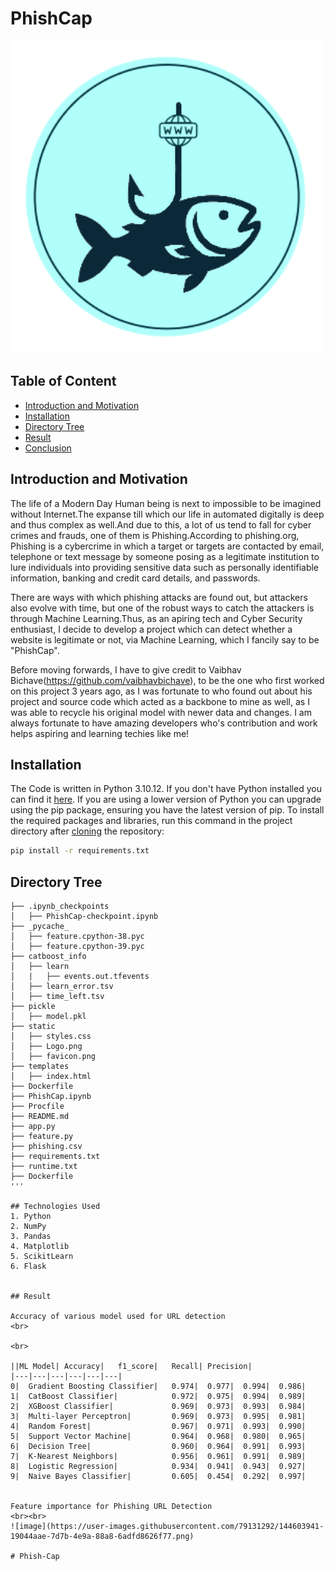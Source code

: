 # PhishCap
<img width="500" height="500" alt="PhishCap copy" src="static/Logo.png" />

## Table of Content
  * [Introduction and Motivation](#Introduction-and-Motivation)
  * [Installation](#installation)
  * [Directory Tree](#directory-tree)
  * [Result](#result)
  * [Conclusion](#conclusion)


## Introduction and Motivation

The life of a Modern Day Human being is next to impossible to be imagined without Internet.The expanse till which our life in automated digitally is deep and thus complex as well.And due to this, a lot of us tend to fall for cyber crimes and frauds, one of them is Phishing.According to phishing.org, Phishing is a cybercrime in which a target or targets are contacted by email, telephone or text message by someone posing as a legitimate institution to lure individuals into providing sensitive data such as personally identifiable information, banking and credit card details, and passwords.

There are ways with which phishing attacks are found out, but attackers also evolve with time, but one of the robust ways to catch the attackers is through Machine Learning.Thus, as an apiring tech and Cyber Security enthusiast, I decide to develop a project which can detect whether a website is legitimate or not, via Machine Learning, which I fancily say to be "PhishCap".

Before moving forwards, I have to give credit to Vaibhav Bichave(https://github.com/vaibhavbichave), to be the one who first worked on this project 3 years ago, as I was fortunate to who found out about his project and source code which acted as a backbone to mine as well, as I was able to recycle his original model with newer data and changes. I am always fortunate to have amazing developers who's contribution and work helps aspiring and learning techies like me!


## Installation
The Code is written in Python 3.10.12. If you don't have Python installed you can find it [here](https://www.python.org/downloads/). If you are using a lower version of Python you can upgrade using the pip package, ensuring you have the latest version of pip. To install the required packages and libraries, run this command in the project directory after [cloning](https://www.howtogeek.com/451360/how-to-clone-a-github-repository/) the repository:
```bash
pip install -r requirements.txt
```

## Directory Tree 
```
├── .ipynb_checkpoints
│   ├── PhishCap-checkpoint.ipynb
├── _pycache_
│   ├── feature.cpython-38.pyc
│   ├── feature.cpython-39.pyc
├── catboost_info
│   ├── learn
│   |   ├── events.out.tfevents
│   ├── learn_error.tsv
│   ├── time_left.tsv
├── pickle
│   ├── model.pkl
├── static
│   ├── styles.css
│   ├── Logo.png
│   ├── favicon.png
├── templates
│   ├── index.html
├── Dockerfile
├── PhishCap.ipynb
├── Procfile
├── README.md
├── app.py
├── feature.py
├── phishing.csv
├── requirements.txt
├── runtime.txt
├── Dockerfile
'''

## Technologies Used
1. Python
2. NumPy
3. Pandas
4. Matplotlib
5. ScikitLearn
6. Flask


## Result

Accuracy of various model used for URL detection
<br>

<br>

||ML Model|	Accuracy|  	f1_score|	Recall|	Precision|
|---|---|---|---|---|---|
0|	Gradient Boosting Classifier|	0.974|	0.977|	0.994|	0.986|
1|	CatBoost Classifier|	        0.972|	0.975|	0.994|	0.989|
2|	XGBoost Classifier| 	        0.969|	0.973|	0.993|	0.984|
3|	Multi-layer Perceptron|	        0.969|	0.973|	0.995|	0.981|
4|	Random Forest|	                0.967|	0.971|	0.993|	0.990|
5|	Support Vector Machine|	        0.964|	0.968|	0.980|	0.965|
6|	Decision Tree|      	        0.960|	0.964|	0.991|	0.993|
7|	K-Nearest Neighbors|        	0.956|	0.961|	0.991|	0.989|
8|	Logistic Regression|        	0.934|	0.941|	0.943|	0.927|
9|	Naive Bayes Classifier|     	0.605|	0.454|	0.292|	0.997|


Feature importance for Phishing URL Detection 
<br><br>
![image](https://user-images.githubusercontent.com/79131292/144603941-19044aae-7d7b-4e9a-88a8-6adfd8626f77.png)

#   P h i s h - C a p 
 
 